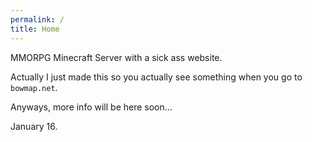 ```yaml
---
permalink: /
title: Home
---
```


MMORPG Minecraft Server with a sick ass website.

Actually I just made this so you actually see something when you go to `bowmap.net`.

Anyways, more info will be here soon...

January 16.
